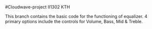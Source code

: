 #Cloudwave-project
II1302
KTH

This branch contains the basic code for the functioning of equalizer. 
4 primary options include the controls for Volume, Bass, Mid & Treble.
